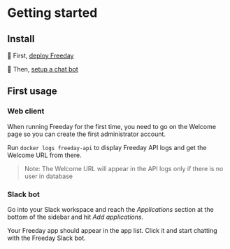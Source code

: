 # Getting started

## Install

🐋 First, [deploy Freeday](/docs/deployment)

🤖 Then, [setup a chat bot](/docs/bot-slack)

## First usage

### Web client

When running Freeday for the first time, you need to go on the Welcome page so you can create the first administrator account.

Run `docker logs freeday-api` to display Freeday API logs and get the Welcome URL from there.

> Note: The Welcome URL will appear in the API logs only if there is no user in database

### Slack bot

Go into your Slack workspace and reach the *Applications* section at the bottom of the sidebar and hit *Add applications*.

Your Freeday app should appear in the app list. Click it and start chatting with the Freeday Slack bot.
